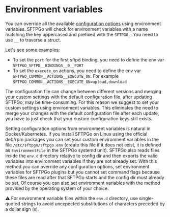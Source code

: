 # Environment variables

You can override all the available [configuration options](config-file.md) using environment variables. SFTPGo will check for environment variables with a name matching the key uppercased and prefixed with the `SFTPGO_`. You need to use `__` to traverse a struct.

Let's see some examples:

- To set the `port` for the first sftpd binding, you need to define the env var `SFTPGO_SFTPD__BINDINGS__0__PORT`
- To set the `execute_on` actions, you need to define the env var `SFTPGO_COMMON__ACTIONS__EXECUTE_ON`. For example `SFTPGO_COMMON__ACTIONS__EXECUTE_ON=upload,download`

The configuration file can change between different versions and merging your custom settings with the default configuration file, after updating SFTPGo, may be time-consuming. For this reason we suggest to set your custom settings using environment variables. This eliminates the need to merge your changes with the default configuration file after each update, you have to just check that your custom configuration keys still exists.

Setting configuration options from environment variables is natural in Docker/Kubernetes.
If you install SFTPGo on Linux using the official deb/rpm packages you can set your custom environment variables in the file `/etc/sftpgo/sftpgo.env` (create this file if it does not exist, it is defined as `EnvironmentFile` in the SFTPGo systemd unit).
SFTPGo also reads files inside the `env.d` directory relative to config dir and then exports the valid variables into environment variables if they are not already set. With this method you can override any configuration options, set environment variables for SFTPGo plugins but you cannot set command flags because these files are read after that SFTPGo starts and the config dir must already be set.
Of course you can also set environment variables with the method provided by the operating system of your choice.

:warning: For environment variable files within the `env.d` directory, use single-quoted strings to avoid unexpected substitutions of characters preceded by a dollar sign (`$`).
